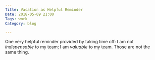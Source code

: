 ```yaml
---
Title: Vacation as Helpful Reminder
Date: 2018-05-09 21:00
Tags: work
Category: blog

---
```


One very helpful reminder provided by taking time off: I am not *indispensable* to my team; I am *valuable* to my team. Those are not the same thing.

